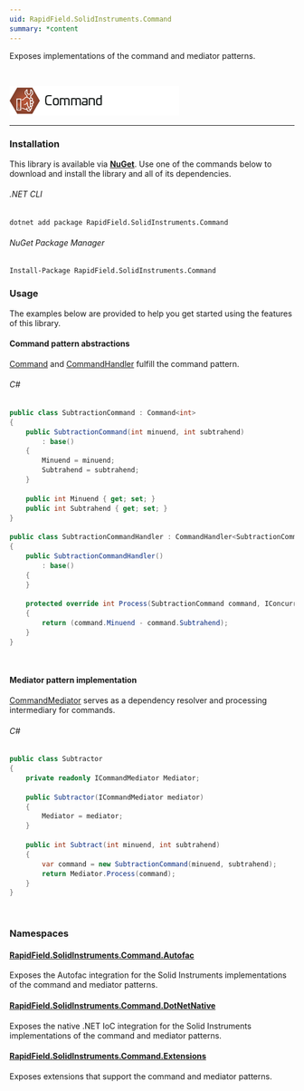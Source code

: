 ```yaml
---
uid: RapidField.SolidInstruments.Command
summary: *content
---
```


<!--
Copyright (c) RapidField LLC. Licensed under the MIT License. See LICENSE.txt in the project root for license information.
-->

Exposes implementations of the command and mediator patterns.

<br />

![Command label](../images/Label.Command.300w.png)
- - -

### Installation

This library is available via [**NuGet**](https://docs.microsoft.com/en-us/nuget/quickstart/install-and-use-a-package-in-visual-studio). Use one of the commands below to download and install the library and all of its dependencies.

###### .NET CLI

```shell
dotnet add package RapidField.SolidInstruments.Command
```

###### NuGet Package Manager

```shell
Install-Package RapidField.SolidInstruments.Command
```

### Usage

The examples below are provided to help you get started using the features of this library.

#### Command pattern abstractions

[Command](https://www.solidinstruments.com/api/RapidField.SolidInstruments.Command.Command.html) and [CommandHandler](https://www.solidinstruments.com/api/RapidField.SolidInstruments.Command.CommandHandler-1.html) fulfill the command pattern.

###### C#

```csharp
public class SubtractionCommand : Command<int>
{
    public SubtractionCommand(int minuend, int subtrahend)
        : base()
    {
        Minuend = minuend;
        Subtrahend = subtrahend;
    }

    public int Minuend { get; set; }
    public int Subtrahend { get; set; }
}

public class SubtractionCommandHandler : CommandHandler<SubtractionCommand, int>
{
    public SubtractionCommandHandler()
        : base()
    {
    }

    protected override int Process(SubtractionCommand command, IConcurrencyControlToken controlToken)
    {
        return (command.Minuend - command.Subtrahend);
    }
}
```

<br />

#### Mediator pattern implementation

[CommandMediator](https://www.solidinstruments.com/api/RapidField.SolidInstruments.Command.CommandMediator.html) serves as a dependency resolver and processing intermediary for commands.

###### C#

```csharp
public class Subtractor
{
    private readonly ICommandMediator Mediator;

    public Subtractor(ICommandMediator mediator)
    {
        Mediator = mediator;
    }

    public int Subtract(int minuend, int subtrahend)
    {
        var command = new SubtractionCommand(minuend, subtrahend);
        return Mediator.Process(command);
    }
}
```

<br />

### Namespaces

#### [RapidField.SolidInstruments.Command.Autofac](https://www.solidinstruments.com/api/RapidField.SolidInstruments.Command.Autofac.html)

<section>
Exposes the Autofac integration for the Solid Instruments implementations of the command and mediator patterns.
</section>

#### [RapidField.SolidInstruments.Command.DotNetNative](https://www.solidinstruments.com/api/RapidField.SolidInstruments.Command.DotNetNative.html)

<section>
Exposes the native .NET IoC integration for the Solid Instruments implementations of the command and mediator patterns.
</section>

#### [RapidField.SolidInstruments.Command.Extensions](https://www.solidinstruments.com/api/RapidField.SolidInstruments.Command.Extensions.html)

<section>
Exposes extensions that support the command and mediator patterns.
</section>